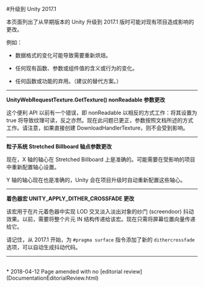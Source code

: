 #升级到 Unity 2017.1


本页面列出了从早期版本的 Unity 升级到 2017.1 版时可能对现有项目造成影响的更改。

例如：

* 数据格式的变化可能导致需要重新烘焙。

* 任何现有函数、参数或组件值的含义或行为的变化。

* 任何函数或功能的弃用。（建议的替代方案。）

* * *

**UnityWebRequestTexture.GetTexture() nonReadable 参数更改**
 
这个便利 API 以前有一个错误，即 nonReadable 以相反的方式工作：将其设置为 true 将导致纹理可读，反之亦然。现在此问题已更正，参数按照文档所述的方式工作。请注意，如果直接创建 DownloadHandlerTexture，则不会受到影响。
 
***

 
**粒子系统 Stretched Billboard 轴点参数更改**
 
现在，X 轴的轴心在 Stretched Billboard 上是准确的。可能需要在受影响的项目中重新配置轴心设置。
 
Y 轴的轴心现在也是准确的，Unity 会在项目升级时自动重新配置这些轴心。
 

***


**着色器宏 UNITY_APPLY_DITHER_CROSSFADE 更改**

该宏用于在片元着色器中实现 LOD 交叉淡入淡出对象的纱门 (screendoor) 抖动效果。以前，需要将整个片元 IN 结构传递给该宏。现在只需将屏幕位置向量传递给它。

请记住，从 2017.1 开始，为 `#pragma surface` 指令添加了新的 `dithercrossfade` 选项，可以自动生成抖动代码。


***


<br/> 
* <span class="page-edit"> 2018-04-12 Page amended with no [editorial review](DocumentationEditorialReview.html)
</span>
